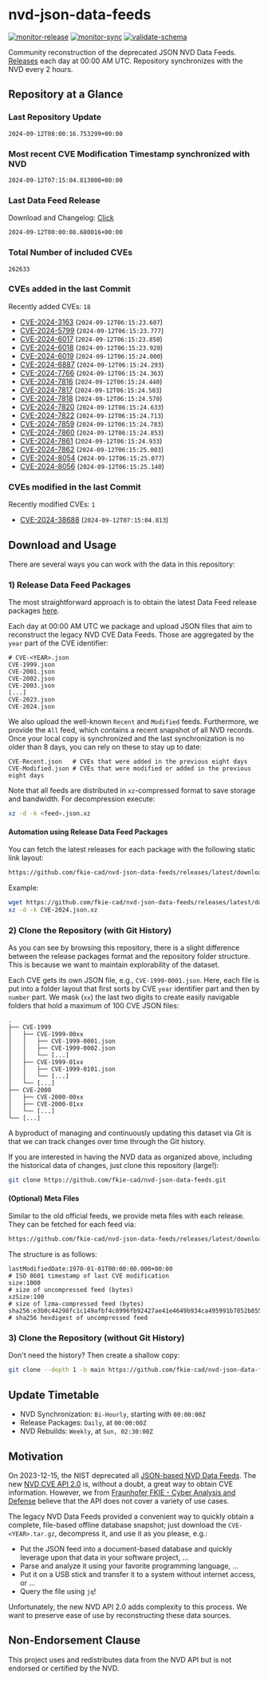 # nvd-json-data-feeds

[![monitor-release](https://github.com/fkie-cad/nvd-json-data-feeds/actions/workflows/monitor_release.yml/badge.svg)](https://github.com/fkie-cad/nvd-json-data-feeds/actions/workflows/monitor_release.yml)
[![monitor-sync](https://github.com/fkie-cad/nvd-json-data-feeds/actions/workflows/monitor_sync.yml/badge.svg)](https://github.com/fkie-cad/nvd-json-data-feeds/actions/workflows/monitor_sync.yml)
[![validate-schema](https://github.com/fkie-cad/nvd-json-data-feeds/actions/workflows/validate_schema.yml/badge.svg)](https://github.com/fkie-cad/nvd-json-data-feeds/actions/workflows/validate_schema.yml)

Community reconstruction of the deprecated JSON NVD Data Feeds.
[Releases](https://github.com/fkie-cad/nvd-json-data-feeds/releases/latest) each day at 00:00 AM UTC.
Repository synchronizes with the NVD every 2 hours.

## Repository at a Glance

### Last Repository Update

```plain
2024-09-12T08:00:16.753299+00:00
```

### Most recent CVE Modification Timestamp synchronized with NVD

```plain
2024-09-12T07:15:04.813000+00:00
```

### Last Data Feed Release

Download and Changelog: [Click](https://github.com/fkie-cad/nvd-json-data-feeds/releases/latest)

```plain
2024-09-12T00:00:08.680016+00:00
```

### Total Number of included CVEs

```plain
262633
```

### CVEs added in the last Commit

Recently added CVEs: `18`

- [CVE-2024-3163](CVE-2024/CVE-2024-31xx/CVE-2024-3163.json) (`2024-09-12T06:15:23.607`)
- [CVE-2024-5799](CVE-2024/CVE-2024-57xx/CVE-2024-5799.json) (`2024-09-12T06:15:23.777`)
- [CVE-2024-6017](CVE-2024/CVE-2024-60xx/CVE-2024-6017.json) (`2024-09-12T06:15:23.850`)
- [CVE-2024-6018](CVE-2024/CVE-2024-60xx/CVE-2024-6018.json) (`2024-09-12T06:15:23.920`)
- [CVE-2024-6019](CVE-2024/CVE-2024-60xx/CVE-2024-6019.json) (`2024-09-12T06:15:24.000`)
- [CVE-2024-6887](CVE-2024/CVE-2024-68xx/CVE-2024-6887.json) (`2024-09-12T06:15:24.293`)
- [CVE-2024-7766](CVE-2024/CVE-2024-77xx/CVE-2024-7766.json) (`2024-09-12T06:15:24.363`)
- [CVE-2024-7816](CVE-2024/CVE-2024-78xx/CVE-2024-7816.json) (`2024-09-12T06:15:24.440`)
- [CVE-2024-7817](CVE-2024/CVE-2024-78xx/CVE-2024-7817.json) (`2024-09-12T06:15:24.503`)
- [CVE-2024-7818](CVE-2024/CVE-2024-78xx/CVE-2024-7818.json) (`2024-09-12T06:15:24.570`)
- [CVE-2024-7820](CVE-2024/CVE-2024-78xx/CVE-2024-7820.json) (`2024-09-12T06:15:24.633`)
- [CVE-2024-7822](CVE-2024/CVE-2024-78xx/CVE-2024-7822.json) (`2024-09-12T06:15:24.713`)
- [CVE-2024-7859](CVE-2024/CVE-2024-78xx/CVE-2024-7859.json) (`2024-09-12T06:15:24.783`)
- [CVE-2024-7860](CVE-2024/CVE-2024-78xx/CVE-2024-7860.json) (`2024-09-12T06:15:24.853`)
- [CVE-2024-7861](CVE-2024/CVE-2024-78xx/CVE-2024-7861.json) (`2024-09-12T06:15:24.933`)
- [CVE-2024-7862](CVE-2024/CVE-2024-78xx/CVE-2024-7862.json) (`2024-09-12T06:15:25.003`)
- [CVE-2024-8054](CVE-2024/CVE-2024-80xx/CVE-2024-8054.json) (`2024-09-12T06:15:25.077`)
- [CVE-2024-8056](CVE-2024/CVE-2024-80xx/CVE-2024-8056.json) (`2024-09-12T06:15:25.140`)


### CVEs modified in the last Commit

Recently modified CVEs: `1`

- [CVE-2024-38688](CVE-2024/CVE-2024-386xx/CVE-2024-38688.json) (`2024-09-12T07:15:04.813`)


## Download and Usage

There are several ways you can work with the data in this repository:

### 1) Release Data Feed Packages

The most straightforward approach is to obtain the latest Data Feed release packages [here](https://github.com/fkie-cad/nvd-json-data-feeds/releases/latest).

Each day at 00:00 AM UTC we package and upload JSON files that aim to reconstruct the legacy NVD CVE Data Feeds.
Those are aggregated by the `year` part of the CVE identifier:

```
# CVE-<YEAR>.json
CVE-1999.json
CVE-2001.json
CVE-2002.json
CVE-2003.json
[...]
CVE-2023.json
CVE-2024.json
```

We also upload the well-known `Recent` and `Modified` feeds.
Furthermore, we provide the `All` feed, which contains a recent snapshot of all NVD records.
Once your local copy is synchronized and the last synchronization is no older than 8 days, you can rely on these to stay up to date:

```plain
CVE-Recent.json   # CVEs that were added in the previous eight days
CVE-Modified.json # CVEs that were modified or added in the previous eight days
```

Note that all feeds are distributed in `xz`-compressed format to save storage and bandwidth.
For decompression execute:

```sh
xz -d -k <feed>.json.xz
```

#### Automation using Release Data Feed Packages

You can fetch the latest releases for each package with the following static link layout:

```sh
https://github.com/fkie-cad/nvd-json-data-feeds/releases/latest/download/CVE-<YEAR>.json.xz
```

Example:

```sh
wget https://github.com/fkie-cad/nvd-json-data-feeds/releases/latest/download/CVE-2024.json.xz
xz -d -k CVE-2024.json.xz
```

### 2) Clone the Repository (with Git History)

As you can see by browsing this repository, there is a slight difference between the release packages format and the repository folder structure.
This is because we want to maintain explorability of the dataset.

Each CVE gets its own JSON file, e.g., `CVE-1999-0001.json`.
Here, each file is put into a folder layout that first sorts by CVE `year` identifier part and then by `number` part.
We mask (`xx`) the last two digits to create easily navigable folders that hold a maximum of 100 CVE JSON files:

```plain
.
├── CVE-1999
│   ├── CVE-1999-00xx
│   │   ├── CVE-1999-0001.json
│   │   ├── CVE-1999-0002.json
│   │   └── [...]
│   ├── CVE-1999-01xx
│   │   ├── CVE-1999-0101.json
│   │   └── [...]
│   └── [...]
├── CVE-2000
│   ├── CVE-2000-00xx
│   ├── CVE-2000-01xx
│   └── [...]
└── [...]
```

A byproduct of managing and continuously updating this dataset via Git is that we can track changes over time through the Git history.

If you are interested in having the NVD data as organized above, including the historical data of changes, just clone this repository (large!):

```sh
git clone https://github.com/fkie-cad/nvd-json-data-feeds.git
```

#### (Optional) Meta Files

Similar to the old official feeds, we provide meta files with each release. They can be fetched for each feed via:

```sh
https://github.com/fkie-cad/nvd-json-data-feeds/releases/latest/download/CVE-<YEAR>.meta
```

The structure is as follows:

```plain
lastModifiedDate:1970-01-01T00:00:00.000+00:00                          # ISO 8601 timestamp of last CVE modification
size:1000                                                               # size of uncompressed feed (bytes)
xzSize:100                                                              # size of lzma-compressed feed (bytes)
sha256:e3b0c44298fc1c149afbf4c8996fb92427ae41e4649b934ca495991b7852b855 # sha256 hexdigest of uncompressed feed
```

### 3) Clone the Repository (without Git History)

Don't need the history? Then create a shallow copy:

```sh
git clone --depth 1 -b main https://github.com/fkie-cad/nvd-json-data-feeds.git
```


## Update Timetable

* NVD Synchronization: `Bi-Hourly`, starting with `00:00:00Z`
* Release Packages: `Daily`, at `00:00:00Z`
* NVD Rebuilds: `Weekly`, at `Sun, 02:30:00Z`


## Motivation

On 2023-12-15, the NIST deprecated all [JSON-based NVD Data Feeds](https://nvd.nist.gov/vuln/data-feeds#divRetirementBanner-1).
The new [NVD CVE API 2.0](https://nvd.nist.gov/developers/vulnerabilities) is, without a doubt, a great way to obtain CVE information.
However, we from [Fraunhofer FKIE - Cyber Analysis and Defense](https://www.fkie.fraunhofer.de/en/departments/cad.html) believe that the API does not cover a variety of use cases.

The legacy NVD Data Feeds provided a convenient way to quickly obtain a complete, file-based offline database snapshot; just download the `CVE-<YEAR>.tar.gz`, decompress it, and use it as you please, e.g.:

- Put the JSON feed into a document-based database and quickly leverage upon that data in your software project, ...
- Parse and analyze it using your favorite programming language, ...
- Put it on a USB stick and transfer it to a system without internet access, or ...
- Query the file using `jq`!

Unfortunately, the new NVD API 2.0 adds complexity to this process.
We want to preserve ease of use by reconstructing these data sources.

## Non-Endorsement Clause

This project uses and redistributes data from the NVD API but is not endorsed or certified by the NVD.